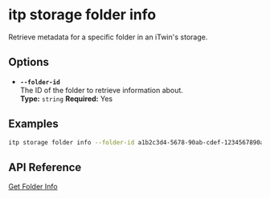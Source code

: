 # itp storage folder info

Retrieve metadata for a specific folder in an iTwin's storage.

## Options

- **`--folder-id`**  
  The ID of the folder to retrieve information about.  
  **Type:** `string` **Required:** Yes

## Examples

```bash
itp storage folder info --folder-id a1b2c3d4-5678-90ab-cdef-1234567890ab
```

## API Reference

[Get Folder Info](https://developer.bentley.com/apis/storage/operations/get-folder/)
